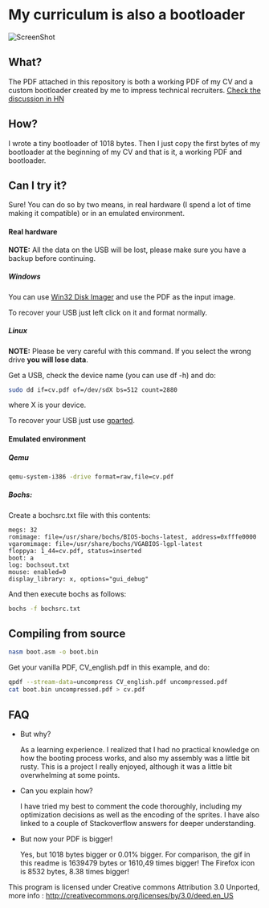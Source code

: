 My curriculum is also a bootloader
====================================

![ScreenShot](https://raw.githubusercontent.com/pjimenezmateo/curriculum-bootloader/master/demo.gif)

What?
------------

The PDF attached in this repository is both a working PDF of my CV and a custom bootloader created by me to impress technical recruiters. [Check the discussion in HN](https://news.ycombinator.com/item?id=19344146)

How?
------------

I wrote a tiny bootloader of 1018 bytes. Then I just copy the first bytes of my bootloader at the beginning of my CV and that is it, a working PDF and bootloader.

Can I try it?
------------

Sure! You can do so by two means, in real hardware (I spend a lot of time making it compatible) or in an emulated environment.

#### Real hardware

**NOTE:** All the data on the USB will be lost, please make sure you have a backup before continuing.

##### Windows

You can use [Win32 Disk Imager](https://sourceforge.net/projects/win32diskimager/) and use the PDF as the input image.

To recover your USB just left click on it and format normally.

##### Linux
**NOTE:** Please be very careful with this command. If you select the wrong drive **you will lose data**.

Get a USB, check the device name (you can use df -h) and do:
```bash
sudo dd if=cv.pdf of=/dev/sdX bs=512 count=2880
```

where X is your device.

To recover your USB just use [gparted](https://gparted.org/).

#### Emulated environment

##### Qemu
```bash
qemu-system-i386 -drive format=raw,file=cv.pdf
```

##### Bochs:

Create a bochsrc.txt file with this contents:
```text
megs: 32
romimage: file=/usr/share/bochs/BIOS-bochs-latest, address=0xfffe0000
vgaromimage: file=/usr/share/bochs/VGABIOS-lgpl-latest
floppya: 1_44=cv.pdf, status=inserted
boot: a
log: bochsout.txt
mouse: enabled=0
display_library: x, options="gui_debug"
```

And then execute bochs as follows:

```bash
bochs -f bochsrc.txt
```

Compiling from source
------------

```bash
nasm boot.asm -o boot.bin
```

Get your vanilla PDF, CV_english.pdf in this example, and do:
```bash
qpdf --stream-data=uncompress CV_english.pdf uncompressed.pdf
cat boot.bin uncompressed.pdf > cv.pdf
```

FAQ
------------

* But why?

    As a learning experience. I realized that I had no practical knowledge on how the booting process works, and also my assembly was a little bit rusty. This is a project I really enjoyed, although it was a little bit overwhelming at some points.

* Can you explain how?

    I have tried my best to comment the code thoroughly, including my optimization decisions as well as the encoding of the sprites. I have also linked to a couple of Stackoverflow answers for deeper understanding.

* But now your PDF is bigger!

    Yes, but 1018 bytes bigger or 0.01% bigger. For comparison, the gif in this readme is 1639479 bytes or 1610,49 times bigger! The Firefox icon is 8532 bytes, 8.38 times bigger!



This program is licensed under Creative commons Attribution 3.0 Unported, more info : 
http://creativecommons.org/licenses/by/3.0/deed.en_US
